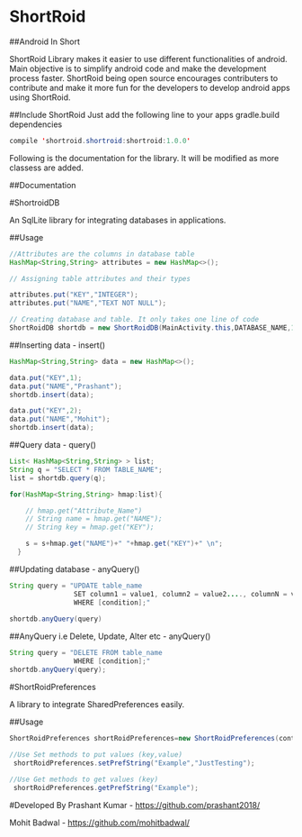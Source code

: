 # ShortRoid
##Android In Short

ShortRoid Library makes it easier to use different functionalities of android. Main objective is to simplify android code and make the development process faster.
ShortRoid being open source encourages contributers to contribute and make it more fun for the developers to develop android apps using ShortRoid.

##Include ShortRoid 
Just add the following line to your apps gradle.build dependencies

```java
compile 'shortroid.shortroid:shortroid:1.0.0'
```

Following is the documentation for the library. It will be modified as more classess are added.

##Documentation

#ShortroidDB

An SqlLite library for integrating databases in applications.

##Usage
```java
//Attributes are the columns in database table
HashMap<String,String> attributes = new HashMap<>();

// Assigning table attributes and their types

attributes.put("KEY","INTEGER");
attributes.put("NAME","TEXT NOT NULL");

// Creating database and table. It only takes one line of code
ShortRoidDB shortdb = new ShortRoidDB(MainActivity.this,DATABASE_NAME,1,TABLE_NAME,attributes);

```

##Inserting data - insert()
```java
HashMap<String,String> data = new HashMap<>();

data.put("KEY",1);
data.put("NAME","Prashant");
shortdb.insert(data);

data.put("KEY",2);
data.put("NAME","Mohit");
shortdb.insert(data);
```
##Query data - query()
```java
List< HashMap<String,String> > list;
String q = "SELECT * FROM TABLE_NAME";
list = shortdb.query(q);

for(HashMap<String,String> hmap:list){

    // hmap.get("Attribute_Name")
    // String name = hmap.get("NAME");
    // String key = hmap.get("KEY");

    s = s+hmap.get("NAME")+" "+hmap.get("KEY")+" \n";
  }
```
 
##Updating database - anyQuery()

```java
String query = "UPDATE table_name
                SET column1 = value1, column2 = value2...., columnN = valueN
                WHERE [condition];"
                
shortdb.anyQuery(query)
```

##AnyQuery i.e Delete, Update, Alter etc - anyQuery()
```java
String query = "DELETE FROM table_name
                WHERE [condition];"
shortdb.anyQuery(query);

```

#ShortRoidPreferences

A library to integrate SharedPreferences easily.

##Usage

```java 
ShortRoidPreferences shortRoidPreferences=new ShortRoidPreferences(context);

//Use Set methods to put values (key,value)
 shortRoidPreferences.setPrefString("Example","JustTesting");
 
//Use Get methods to get values (key) 
 shortRoidPreferences.getPrefString("Example");
```

#Developed By
Prashant Kumar - https://github.com/prashant2018/ 

Mohit Badwal - https://github.com/mohitbadwal/
